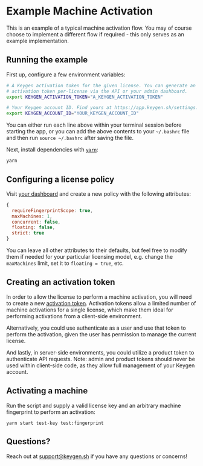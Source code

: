# Example Machine Activation

This is an example of a typical machine activation flow. You may of course
choose to implement a different flow if required - this only serves as an
example implementation.

## Running the example

First up, configure a few environment variables:

```bash
# A Keygen activation token for the given license. You can generate an
# activation token per-license via the API or your admin dashboard.
export KEYGEN_ACTIVATION_TOKEN="A_KEYGEN_ACTIVATION_TOKEN"

# Your Keygen account ID. Find yours at https://app.keygen.sh/settings.
export KEYGEN_ACCOUNT_ID="YOUR_KEYGEN_ACCOUNT_ID"
```

You can either run each line above within your terminal session before
starting the app, or you can add the above contents to your `~/.bashrc`
file and then run `source ~/.bashrc` after saving the file.

Next, install dependencies with [`yarn`](https://yarnpkg.comg):

```
yarn
```

## Configuring a license policy

Visit [your dashboard](https://app.keygen.sh/policies) and create a new
policy with the following attributes:

```javascript
{
  requireFingerprintScope: true,
  maxMachines: 1,
  concurrent: false,
  floating: false,
  strict: true
}
```

You can leave all other attributes to their defaults, but feel free to
modify them if needed for your particular licensing model, e.g. change
the `maxMachines` limit, set it to `floating = true`, etc.

## Creating an activation token

In order to allow the license to perform a machine activation, you will
need to create a new [activation token](https://keygen.sh/docs/api/#licenses-relationships-activation-tokens).
Activation tokens allow a limited number of machine activations for a
single license, which make them ideal for performing activations from
a client-side environment.

Alternatively, you could use authenticate as a user and use that token
to perform the activation, given the user has permission to manage the
current license.

And lastly, in server-side environments, you could utilize a product
token to authenticate API requests. Note: admin and product tokens
should never be used within client-side code, as they allow full
management of your Keygen account.

## Activating a machine

Run the script and supply a valid license key and an arbitrary machine
fingerprint to perform an activation:

```
yarn start test-key test:fingerprint
```

## Questions?

Reach out at [support@keygen.sh](mailto:support@keygen.sh) if you have any
questions or concerns!
